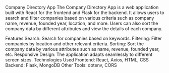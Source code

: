 Company Directory App
The Company Directory App is a web application built with React for the frontend and Flask for the backend. It allows users to search and filter companies based on various criteria such as company name, revenue, founded year, location, and more. Users can also sort the company data by different attributes and view the details of each company.

Features
Search: Search for companies based on keywords.
Filtering: Filter companies by location and other relevant criteria.
Sorting: Sort the company data by various attributes such as name, revenue, founded year, etc.
Responsive Design: The application adapts seamlessly to different screen sizes.
Technologies Used
Frontend: React, Axios, HTML, CSS
Backend: Flask, MongoDB
Other Tools: dotenv, CORS